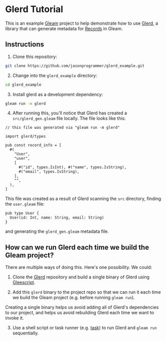 # Glerd Tutorial

This is an example [Gleam](https://gleam.run/) project to help demonstrate how
to use [Glerd](https://github.com/darky/glerd), a library that can generate
metadata for [Records](https://tour.gleam.run/data-types/records/) in Gleam.

## Instructions

1. Clone this repository:

```bash
git clone https://github.com/jasonprogrammer/glerd_example.git
```

2. Change into the `glerd_example` directory:

```bash
cd glerd_example
```

3. Install glerd as a development dependency:

```bash
gleam run -m glerd
```

4. After running this, you'll notice that Glerd has created a
`src/glerd_gen.gleam` file locally. The file looks like this:

```gleam
// this file was generated via "gleam run -m glerd"

import glerd/types

pub const record_info = [
  #(
    "User",
    "user",
    [
      #("id", types.IsInt), #("name", types.IsString),
      #("email", types.IsString),
    ],
    "",
  ),
]
```

This file was created as a result of Glerd scanning the `src` directory,
finding the `user.gleam` file:

```gleam
pub type User {
  User(id: Int, name: String, email: String)
}
```

and generating the `glerd_gen.gleam` metadata file.

## How can we run Glerd each time we build the Gleam project?

There are multiple ways of doing this. Here's one possibility. We could:

1. Clone the [Glerd](https://github.com/darky/glerd) repository and build a
single binary of Glerd using [Gleescript](https://hexdocs.pm/gleescript/).

2. Add this `glerd` binary to the project repo so that we can run it each time
we build the Gleam project (e.g. before running `gleam run`).

Creating a single binary helps us avoid adding all of Glerd's dependencies to
our project, and helps us avoid rebuilding Glerd each time we want to
invoke it.

3. Use a shell script or task runner
(e.g. [task](https://github.com/go-task/task)) to run Glerd and `gleam run` sequentially.

